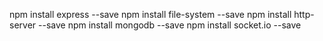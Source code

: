 npm install express --save
npm install file-system --save
npm install http-server --save
npm install mongodb --save
npm install socket.io --save
